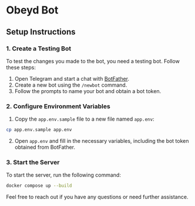 # Obeyd Bot

## Setup Instructions

### 1. Create a Testing Bot

To test the changes you made to the bot, you need a testing bot. Follow these steps:

1. Open Telegram and start a chat with [BotFather](https://t.me/BotFather).
2. Create a new bot using the `/newbot` command.
3. Follow the prompts to name your bot and obtain a bot token.

### 2. Configure Environment Variables

1. Copy the `app.env.sample` file to a new file named `app.env`:

```bash
cp app.env.sample app.env
```

2. Open `app.env` and fill in the necessary variables, including the bot token obtained from BotFather.

### 3. Start the Server

To start the server, run the following command:
```bash
docker compose up --build
```

Feel free to reach out if you have any questions or need further assistance.
